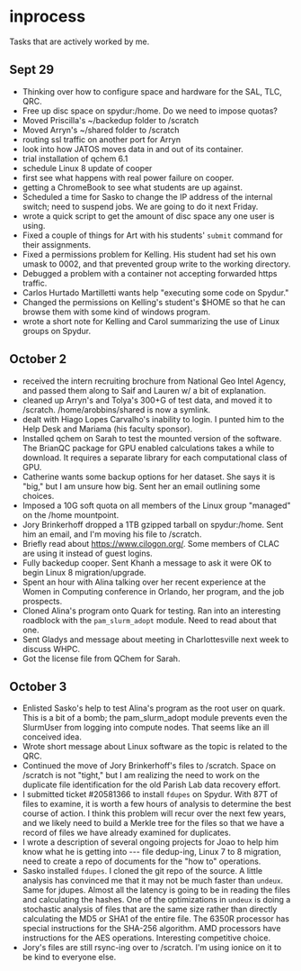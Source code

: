# inprocess
Tasks that are actively worked by me.

## Sept 29
- Thinking over how to configure space and hardware for the SAL, TLC, QRC.
- Free up disc space on spydur:/home. Do we need to impose quotas?
- Moved Priscilla's ~/backedup folder to /scratch
- Moved Arryn's ~/shared folder to /scratch
- routing ssl traffic on another port for Arryn
- look into how JATOS moves data in and out of its container.
- trial installation of qchem 6.1
- schedule Linux 8 update of cooper
- first see what happens with real power failure on cooper.
- getting a ChromeBook to see what students are up against.
- Scheduled a time for Sasko to change the IP address of the internal switch; need to suspend jobs. We are going to do it next Friday.
- wrote a quick script to get the amount of disc space any one user is using.
- Fixed a couple of things for Art with his students' `submit` command for their assignments.
- Fixed a permissions problem for Kelling. His student had set his own umask to 0002, and that prevented group write to the working directory.
- Debugged a problem with a container not accepting forwarded https traffic.
- Carlos Hurtado Martilletti wants help "executing some code on Spydur."
- Changed the permissions on Kelling's student's $HOME so that he can browse them with some kind of windows program.
- wrote a short note for Kelling and Carol summarizing the use of Linux groups on Spydur.

## October 2
- received the intern recruiting brochure from National Geo Intel Agency, and passed them along to Saif and Lauren w/ a bit of explanation.
- cleaned up Arryn's and Tolya's 300+G of test data, and moved it to /scratch. /home/arobbins/shared is now a symlink.
- dealt with Hiago Lopes Carvalho's inability to login. I punted him to the Help Desk and Mariama (his faculty sponsor).
- Installed qchem on Sarah to test the mounted version of the software. The BrianQC package for GPU enabled calculations takes a while to download. It requires a separate library for each computational class of GPU.
- Catherine wants some backup options for her dataset. She says it is "big," but I am unsure how big. Sent her an email outlining some choices.
- Imposed a 10G soft quota on all members of the Linux group "managed" on the /home mountpoint.
- Jory Brinkerhoff dropped a 1TB gzipped tarball on spydur:/home. Sent him an email, and I'm moving his file to /scratch.
- Briefly read about https://www.cilogon.org/. Some members of CLAC are using it instead of guest logins.
- Fully backedup cooper. Sent Khanh a message to ask it were OK to begin Linux 8 migration/upgrade.
- Spent an hour with Alina talking over her recent experience at the Women in Computing conference in Orlando, her program, and the job prospects.
- Cloned Alina's program onto Quark for testing. Ran into an interesting roadblock with the `pam_slurm_adopt` module. Need to read about that one.
- Sent Gladys and message about meeting in Charlottesville next week to discuss WHPC.
- Got the license file from QChem for Sarah.

## October 3
- Enlisted Sasko's help to test Alina's program as the root user on quark. This is a bit of a bomb; the pam_slurm_adopt module prevents even the SlurmUser from logging into compute nodes. That seems like an ill conceived idea.
- Wrote short message about Linux software as the topic is related to the QRC.
- Continued the move of Jory Brinkerhoff's files to /scratch. Space on /scratch is not "tight," but I am realizing the need to work on the duplicate file identification for the old Parish Lab data recovery effort.
- I submitted ticket #20581366 to install `fdupes` on Spydur. With 87T of files to examine, it is worth a few hours of analysis to determine the best course of action. I think this problem will recur over the next few years, and we likely need to build a Merkle tree for the files so that we have a record of files we have already examined for duplicates.
- I wrote a description of several ongoing projects for Joao to help him know what he is getting into --- file dedup-ing, Linux 7 to 8 migration, need to create a repo of documents for the "how to" operations.
- Sasko installed `fdupes`. I cloned the git repo of the source. A little analysis has convinced me that it may not be much faster than `undeux`. Same for jdupes. Almost all the latency is going to be in reading the files and calculating the hashes. One of the optimizations in `undeux` is doing a stochastic analysis of files that are the same size rather than directly calculating the MD5 or SHA1 of the entire file. The 6350R processor has special instructions for the SHA-256 algorithm. AMD processors have instructions for the AES operations. Interesting competitive choice.
- Jory's files are still rsync-ing over to /scratch. I'm using ionice on it to be kind to everyone else.


